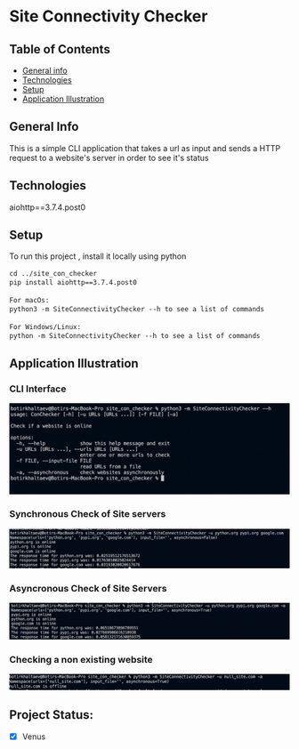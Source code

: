 # Site Connectivity Checker 

## Table of Contents
* [General info](#general-info)
* [Technologies](#technologies)
* [Setup](#setup)
* [Application Illustration](#application-illustration)

## General Info
This is a simple CLI application that takes a url as input and sends a HTTP request to a website's server in order to see it's status

## Technologies

aiohttp==3.7.4.post0

## Setup
To run this project , install it locally using python
```
cd ../site_con_checker
pip install aiohttp==3.7.4.post0

For macOs:
python3 -m SiteConnectivityChecker --h to see a list of commands

For Windows/Linux:
python -m SiteConnectivityChecker --h to see a list of commands
```
## Application Illustration

### CLI Interface 
![Algorithm schema](imgs/img_.png)

### Synchronous Check of Site servers
![Algorithm schema](imgs/img_2.png)

### Asyncronous Check of Site Servers
![Algorithm schema](imgs/img_3.png)

### Checking a non existing website
![Algorithm schema](imgs/img_4.png)

## Project Status:
- [x] Venus




